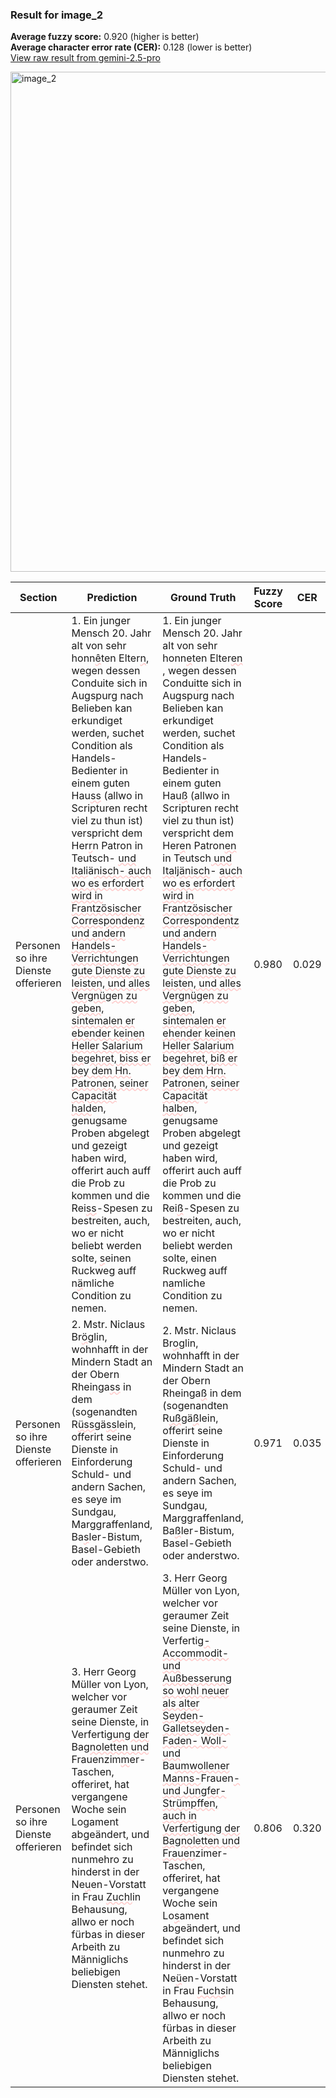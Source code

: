 ### Result for image_2
**Average fuzzy score:** 0.920 (higher is better)<br>**Average character error rate (CER):** 0.128 (lower is better)<br>[View raw result from gemini-2.5-pro](https://github.com/RISE-UNIBAS/humanities_data_benchmark/blob/main/results/2025-09-30/T0132/request_T0132_image_2.json)

<img src="https://github.com/RISE-UNIBAS/humanities_data_benchmark/blob/main/benchmarks/fraktur/images/image_2.jpg?raw=true" alt="image_2" width="800px">

<style>
.diff { text-decoration: underline; text-decoration-color: #ffcccc; text-decoration-style: wavy; }
</style>

| Section | Prediction | Ground Truth | Fuzzy Score | CER |
|---------|------------|--------------|-------------|-----|
| Personen so ihre Dienste offerieren | 1. Ein junger Mensch 20. Jahr alt von sehr honn<span class="diff">ê</span>ten Elter<span class="diff">n</span>, wegen dessen Conduite sich in Augspurg nach Belieben kan erkundiget werden, suchet Condition als Handels-Bedienter in einem guten Hau<span class="diff">ss</span> (allwo in Scripturen recht viel zu thun ist) verspricht dem Her<span class="diff">r</span>n Patron in Teutsch- <span class="diff">und Itali</span>ä<span class="diff">nisch- auch wo es erfordert wird in Frantzösischer Correspondenz und andern Handels-Verrichtungen gute Dienste zu leisten, und alles Vergnügen zu geben, sintemalen er ebender keinen Heller Salarium begehret, biss er bey dem Hn. Patronen, seiner Capacität hald</span>en, genugsame Proben abgelegt und gezeigt haben wird, offerirt auch auff die Prob zu kommen und die Rei<span class="diff">ss</span>-Spesen zu bestreiten, auch, wo er nicht beliebt werden solte, <span class="diff">s</span>einen Ruckweg auff n<span class="diff">ä</span>mliche Condition zu nemen. | 1. Ein junger Mensch 20. Jahr alt von sehr honn<span class="diff">e</span>ten Elter<span class="diff">en </span>, wegen dessen Condui<span class="diff">t</span>te sich in Augspurg nach Belieben kan erkundiget werden, suchet Condition als Handels-Bedienter in einem guten Hau<span class="diff">ß</span> (allwo in Scripturen recht viel zu thun ist) verspricht dem Her<span class="diff">e</span>n Patron<span class="diff">en</span> in Teutsch<span class="diff"> und Italjänisch</span>- <span class="diff">auch wo es erfordert wird in Frantzösischer Correspondentz und andern Handels- Verrichtungen gute Dienste zu leisten, und alles Vergnügen zu geben, sintemalen er ehender keinen Heller Salarium begehret, biß er bey dem Hrn. Patronen, seiner Capacit</span>ä<span class="diff">t halb</span>en, genugsame Proben abgelegt und gezeigt haben wird, offerirt auch auff die Prob zu kommen und die Rei<span class="diff">ß</span>-Spesen zu bestreiten, auch, wo er nicht beliebt werden solte, einen Ruckweg auff n<span class="diff">a</span>mliche Condition zu nemen. | 0.980 | 0.029 |
| Personen so ihre Dienste offerieren | 2. Mstr. Niclaus Br<span class="diff">ö</span>glin, wohnhafft in der Mindern Stadt an der Obern Rheinga<span class="diff">ss</span> in dem (sogenandten R<span class="diff">üss</span>gä<span class="diff">ss</span>lein, offerirt seine Dienste in Einforderung Schuld- und andern Sachen, es seye im Sundgau, Marggraffenland, Ba<span class="diff">s</span>ler-Bistum, Basel-Gebieth oder anderstwo. | 2. Mstr. Niclaus Br<span class="diff">o</span>glin, wohnhafft in der Mindern Stadt an der Obern Rheinga<span class="diff">ß</span> in dem (sogenandten R<span class="diff">uß</span>gä<span class="diff">ß</span>lein, offerirt seine Dienste in Einforderung Schuld- und andern Sachen, es seye im Sundgau, Marggraffenland, Ba<span class="diff">ß</span>ler-Bistum, Basel-Gebieth oder anderstwo. | 0.971 | 0.035 |
| Personen so ihre Dienste offerieren | 3. Herr Georg Müller von Lyon, welcher vor geraumer Zeit seine Dienste, in Verfertig<span class="diff">ung der</span> Ba<span class="diff">gnoletten und </span>Frauenzim<span class="diff">m</span>er-Taschen, offeriret, hat vergangene Woche sein Lo<span class="diff">g</span>ament abgeändert, und befindet sich nunmehro zu hinderst in der Ne<span class="diff">u</span>en-Vorstatt in Frau <span class="diff">Zuchl</span>in Behausung, allwo er noch fürbas in dieser Arbeith zu Männiglichs beliebigen Diensten stehet. | 3. Herr Georg Müller von Lyon, welcher vor geraumer Zeit seine Dienste, in Verfertig<span class="diff">-Accommodit- und Außbesserung so wohl neuer als alter Seyden- Galletseyden-Faden- Woll- und</span> Ba<span class="diff">umwollener Manns-</span>Frauen<span class="diff">- und Jungfer-Strümpffen, auch in Verfertigung der Bagnoletten und Frauen</span>zimer-Taschen, offeriret, hat vergangene Woche sein Lo<span class="diff">s</span>ament abgeändert, und befindet sich nunmehro zu hinderst in der Ne<span class="diff">ü</span>en-Vorstatt in Frau <span class="diff">Fuchs</span>in Behausung, allwo er noch fürbas in dieser Arbeith zu Männiglichs beliebigen Diensten stehet. | 0.806 | 0.320 |
